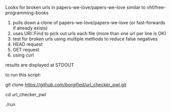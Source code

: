Looks for broken urls in papers-we-love/papers-we-love similar to vhf/free-programming-books

1. pulls down a clone of papers-we-love/papers-we-love (or fast-forwards if already exists)
2. uses URI::Find to pick out urls each file (more than one url per line is OK)
3. test for broken urls using multiple methods to reduce false negatives
  1. HEAD request
  2. GET request
  3. using curl
  
results are displayed at STDOUT



to run this script:

  git clone https://github.com/borgified/url_checker_pwl.git

  cd url_checker_pwl

  ./run

